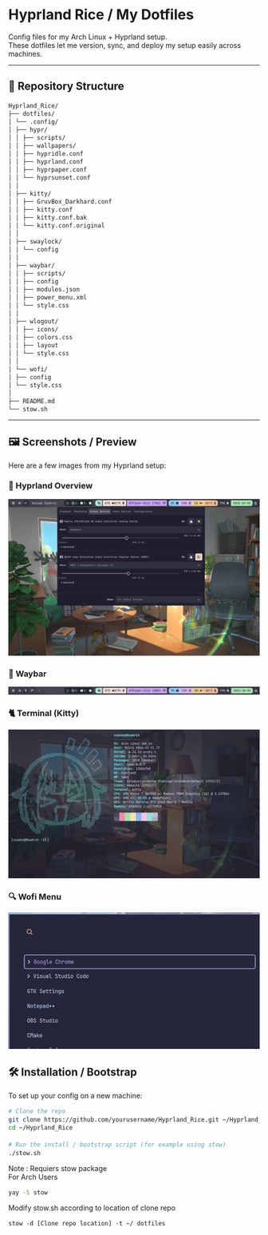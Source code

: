 # Hyprland Rice / My Dotfiles

Config files for my Arch Linux + Hyprland setup.  
These dotfiles let me version, sync, and deploy my setup easily across machines.

---

## 📁 Repository Structure

```text
Hyprland_Rice/
├── dotfiles/
│ └── .config/
│ ├── hypr/
│ │ ├── scripts/
│ │ ├── wallpapers/
│ │ ├── hypridle.conf
│ │ ├── hyprland.conf
│ │ ├── hyprpaper.conf
│ │ └── hyprsunset.conf
│ │
│ ├── kitty/
│ │ ├── GruvBox_Darkhard.conf
│ │ ├── kitty.conf
│ │ ├── kitty.conf.bak
│ │ └── kitty.conf.original
│ │
│ ├── swaylock/
│ │ └── config
│ │
│ ├── waybar/
│ │ ├── scripts/
│ │ ├── config
│ │ ├── modules.json
│ │ ├── power_menu.xml
│ │ └── style.css
│ │
│ ├── wlogout/
│ │ ├── icons/
│ │ ├── colors.css
│ │ ├── layout
│ │ └── style.css
│ │
│ └── wofi/
│ ├── config
│ └── style.css
│
├── README.md
└── stow.sh
```

---

## 🖼 Screenshots / Preview

Here are a few images from my Hyprland setup:

### 🧠 Hyprland Overview
![Window Layout](https://github.com/nyanko3434/Hyprland_Rice/blob/main/Images/window.png?raw=true)

### 🔔 Waybar
![Waybar Preview](https://github.com/nyanko3434/Hyprland_Rice/blob/main/Images/waybar.png?raw=true)

### 🐈 Terminal (Kitty)
![Terminal Preview](https://github.com/nyanko3434/Hyprland_Rice/blob/main/Images/terminal.png?raw=true)

### 🔍 Wofi Menu
![Wofi Preview](https://github.com/nyanko3434/Hyprland_Rice/blob/main/Images/wofi.png?raw=true)


## 🛠 Installation / Bootstrap

To set up your config on a new machine:

```bash
# Clone the repo
git clone https://github.com/yourusername/Hyprland_Rice.git ~/Hyprland_Rice
cd ~/Hyprland_Rice

# Run the install / bootstrap script (for example using stow)
./stow.sh
```
Note :
Requiers stow package<br>
For Arch Users
```bash
yay -S stow
```
Modify stow.sh according to location of clone repo
```text
stow -d [Clone repo location] -t ~/ dotfiles
```
